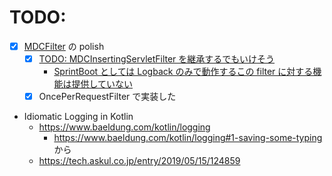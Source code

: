 # TODO:

- [x] [MDCFilter](src/main/kotlin/kiyotakeshi/com/example/playground/log/mdc/MDCFilter.kt) の polish
  - [x] [TODO: MDCInsertingServletFilter を継承するでもいけそう](https://logback.qos.ch/manual/mdc.html#mis)
    - [SprintBoot としては Logback のみで動作するこの filter に対する機能は提供していない](https://github.com/spring-projects/spring-boot/issues/7927#issuecomment-277008322)
  - [x] OncePerRequestFilter で実装した

- Idiomatic Logging in Kotlin
  - https://www.baeldung.com/kotlin/logging
    - https://www.baeldung.com/kotlin/logging#1-saving-some-typing から
  - https://tech.askul.co.jp/entry/2019/05/15/124859
